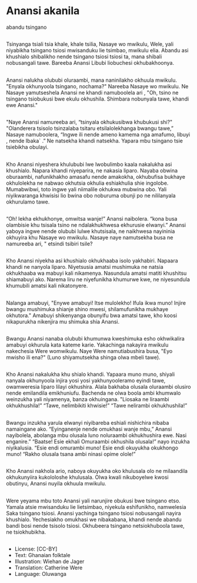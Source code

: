 # Anansi akanila
abandu
tsingano

##
Tsinyanga tsiali tsia khale, khale
tsilia, Nasaye wo mwikulu, Wele,
yali niyabikha tsingano tsiosi
mwisanduku lie tsimbao, mwikulu
elia.
Abandu asi khushialo shibalikho
nende tsingano tsiosi tsiosi ta,
mana shibali nobusangali tawe.
Bareeba Anansi Libubi liobuchesi
okhubakhoonya.


##
Anansi nalukha olububi oluraambi,
mana naninilakho okhuula mwikulu.
"Enyala okhunyoola tsingano,
nochama?" Nareeba Nasaye wo
mwikulu.
Ne Nasaye yamutseshela Anansi ne
khandi namuboolela ari , "Oh, tsino
ne tsingano tsiobukusi bwe ekulu
okhushila. Shimbara nobunyala
tawe, khandi ewe Anansi."


##
"Naye Anansi namureeba ari,
“tsinyala okhukusibwa khubukusi
shi?"
"Olanderera tsisolo tsinzalaba
tsitaru etsilalolekhanga bwangu
tawe,” Nasaye namuboolera,
“Ingwe ili nende ameno kamema
nga amafumo, libuyi , nende Ibaka`
.”
Ne natsekha khandi natsekha.
Yapara mbu tsingano tsie tsiebikha
obulayi.


##
Kho Anansi niyeshera khulububi lwe
lwobulimbo kaala nakalukha asi
khushialo. Napara khandi
niyeparira, ne nakasia liparo.
Nayaba obwina oburaambi,
nafunikhakho amasafu nende
amakokha, okhubufisa bukhaye
okhulolekha ne nabwao okhutsia
okhulia eshiakhulia shie ingolobe.
Mumabwibwi, toto ingwe yali
niimalile okhukwa mubwina obo.
Yali niyikwaranga khwisisi lio bwina
obo noburuma obunji po ne
nililanyala okhurulamo tawe.


##
“Oh! lekha ekhukhonye, omwitsa
wanje!” Anansi naibolera. “kona
busa olambisie khu tsisala tsino ne
ndalakhukhwesa ekhurusie
elwanyi.”
Anansi yaboya ingwe nende olububi
lulwe khutsisala, ne naikhwesa
nayininia okhuyira khu Nasaye wo
mwikulu.
Nasaye naye namutsekha busa ne
namureeba ari, " etsindi tsibiri tsile?


##
Kho Anansi niyekha asi khushialo
okhukhaaba isolo yakhabiri.
Napaara khandi ne nanyola liparo.
Niyetsusia amatsi mushimuka ne
natsia okhukhaaba wa mabuyi kali
nikamenya. Nasundula amatsi
matiti khushitsu shiamabuyi ako.
Narema liru ne niyefunikha
khumurwe kwe, ne niyesundula
khumubili amatsi kali nikatonyere.


##
Nalanga amabuyi, "Enywe amabuyi!
Itse mulolekho! Ifula ikwa muno!
Injire bwangu mushimuka shianje
shino mwesi, shilamufunikha
mukhaye okhutora."
Amabuyi shikenyanga obunyifu bwa
amatsi tawe, kho koosi nikapurukha
nikenjira mu shimuka shia Anansi.


##
Bwangu Anansi nanaba olububi
khumunwa kweshimuka esho
okhwikalira amabuyi okhurula kata
kateme karie.
Yakachinga nakayira mwikulu
nakechesia Were womwikulu.
Naye Were namutiabushira busa,
"Eyo mwisho ili ena?" (Luno
shiyamutsekha shinga olwa mbeli
tawe).


##
Kho Anansi nakalukha khu shialo
khandi. Yapaara muno muno, shiyali
nanyala okhunyoola injira yosi yosi
yakhunyooleramo eyindi tawe,
owamweresia liparo lilayi okhushira.
Alala bakhaba olusala oluraambi
olusiro nende emilandila
emikhuniufu.
Bachenda ne olwa boola ambi
khumwalo weinzukha yali
niyamenya, banza okhuingana.
"Liosaka ne liraambi okhukhushila!”
“Tawe, nelimbikiti khwisie!” “Tawe
nelirambi okhukhushila!”


##
Bwangu inzukha yarula elwanyi
niyibareba eshiali nishichira nibaba
namaingane ako.
“Eyinganenje nende omukhasi
wanje mbu,” Anansi nayibolela,
abolanga mbu olusala luno
noluraambi okhukhushira ewe. Nasi
enganire.”
“Baatse! Esie ekhali Omuraambi
okhushila olusala!” nayo inzukha
niyikalusia. “Esie endi omurambi
muno! Esie endi okuyukha
okukhongo muno! “Rakho olusala
tsana ambi ninasi opime olole!”


##
Kho Anansi nakhola ario, naboya
okuyukha oko khulusala olo ne
milaandila okhukunyiira kukololoshe
khulusala.
Olwa kwali nikuboyelwe kwosi
obutinyu, Anansi nuyila okhuula
mwikulu.


##
Were yeyama mbu toto Anansi yali
narunjire obukusi bwe tsingano
etso.
Yamala atsie mwisanduku lie
lietsimbao, niyekula eshifunikho,
namwelesia Saka tsingano tsiosi.
Anansi yachinga tsingano tsiosi
nobusangali nayira khushialo.
Yechesiakho omukhasi we
nibakabana, khandi nende abandu
bandi bosi nende tsisolo tsiosi.
Okhubeera tsingano netsiokhuboola
tawe, ne tsiokhubikha.


##
* License: [CC-BY]
* Text: Ghanaian folktale
* Illustration: Wiehan de Jager
* Translation: Catherine Were
* Language: Oluwanga
